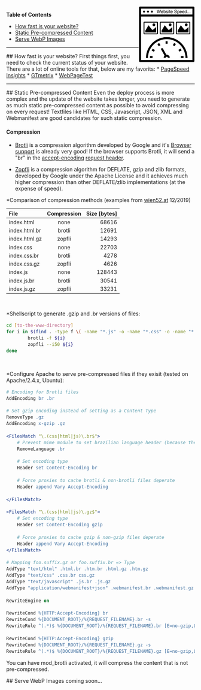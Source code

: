 <img src="website-speed-1280x1280.png" width="150" height="150" alt="Logo" align="right">


**Table of Contents**
* [How fast is your website?](#howfast)
* [Static Pre-compressed Content](#staticcontent)
* [Serve WebP Images](#webp)  


---


<a name="howfast"/>
## How fast is your website?
First things first, you need to check the current status of your website. There are a lot of online tools for that, below are my favorits: 
* <a href="https://developers.google.com/speed/pagespeed/insights/" target="_blank">PageSpeed Insights</a>
* <a href="https://gtmetrix.com/" target="_blank">GTmetrix</a>
* <a href="https://www.webpagetest.org/" target="_blank">WebPageTest</a>

---

<a name="staticcontent"/>
## Static Pre-compressed Content
Even the deploy process is more complex and the update of the website takes longer, you need to generate as much static pre-compressed content as possible to avoid compressing on every request!
Textfiles like HTML, CSS, Javascript, JSON, XML and Webmanifest are good candidates for such static compression.

#### Compression
* <a href="https://github.com/google/brotli">Brotli</a> is a compression algorithm developed by Google and it's <a href="https://caniuse.com/#feat=brotli" target="_blank">Browser support</a> is already very good!
If the browser supports Brotli, it will send a "br" in the <a href="https://developer.mozilla.org/en-US/docs/Web/HTTP/Headers/Accept-Encoding" target="_blank">accept-encoding</a> <a href="https://developer.mozilla.org/en-US/docs/Web/HTTP/Headers" target="_blank">request header</a>.

* <a href="https://github.com/google/zopfli">Zopfli</a> is a compression algorithm for DEFLATE, gzip and zlib formats, developed by Google under the Apache License and it achieves much higher compression than other DEFLATE/zlib implementations (at the expense of speed).

*Comparison of compression methods (examples from [wien52.at](https://wien52.at/) 12/2019)

| File | Compression | Size [bytes] |
|:---|:---:|---:|
| index.html    |     none    |        68616 |
| index.html.br |    brotli   |        12691 |
| index.html.gz |    zopfli   |        14293 |
| index.css     |     none    |        22703 |
| index.css.br  |    brotli   |         4278 |
| index.css.gz  |    zopfli   |         4626 |
| index.js      |     none    |       128443 |
| index.js.br   |    brotli   |        30541 |
| index.js.gz   |    zopfli   |        33231 |

<br>

*Shellscript to generate .gzip and .br versions of files:
```bash
cd [to-the-www-directory]
for i in $(find . -type f \( -name "*.js" -o -name "*.css" -o -name "*.html" -o -name "*.webmanifest" \) ); do
        brotli -f ${i}
        zopfli --i50 ${i}
done
```
<br>

*Configure Apache to serve pre-compressed files if they exisit (tested on Apache/2.4.x, Ubuntu):
```apache
# Encoding for Brotli files
AddEncoding br .br

# Set gzip encoding instead of setting as a Content Type
RemoveType .gz
AddEncoding x-gzip .gz

<FilesMatch "\.(css|html|js)\.br$">
	# Prevent mime module to set brazilian language header (because the file ends with .br)
	RemoveLanguage .br

	# Set encoding type
	Header set Content-Encoding br

	# Force proxies to cache brotli & non-brotli files deperate
	Header append Vary Accept-Encoding

</FilesMatch>

<FilesMatch "\.(css|html|js)\.gz$">
	# Set encoding type
	Header set Content-Encoding gzip

	# Force proxies to cache gzip & non-gzip files deperate
	Header append Vary Accept-Encoding
</FilesMatch>

# Mapping foo.suffix.gz or foo.suffix.br => Type
AddType "text/html" .html.br .htm.br .html.gz .htm.gz
AddType "text/css" .css.br css.gz
AddType "text/javascript" .js.br .js.gz
AddType "application/webmanifest+json" .webmanifest.br .webmanifest.gz

RewriteEngine on

RewriteCond %{HTTP:Accept-Encoding} br
RewriteCond %{DOCUMENT_ROOT}/%{REQUEST_FILENAME}.br -s
RewriteRule ^(.*)$ %{DOCUMENT_ROOT}/%{REQUEST_FILENAME}.br [E=no-gzip,L]

RewriteCond %{HTTP:Accept-Encoding} gzip
RewriteCond %{DOCUMENT_ROOT}/%{REQUEST_FILENAME}.gz -s
RewriteRule ^(.*)$ %{DOCUMENT_ROOT}/%{REQUEST_FILENAME}.gz [E=no-gzip,L]
```

You can have mod_brotli activated, it will compress the content that is not pre-compressed.



<a name="webp"/>
## Serve WebP Images
coming soon...


<!--
Make the Web Faster: 
Serve WebP Images to Speed Up Your Website

WebP is an image format for lossy and lossless compression, currently developed by Google.

*** example cwebp aufruf
*** Statistik w52 Vergleich aller xxxxx JPEGs mit same Quality Index zu webp

Usage:
1) as HTML5 picture element
<picture>
  <source srcset="logo.webp" type="image/webp">
  <img src="logo.png" alt="logo">
</picture>
2) transparent, via Apache mod_rewrite
*** example von w52



WebP wikipedia documentation: https://en.wikipedia.org/wiki/WebP
WebP documentation from Google: https://developers.google.com/speed/webp
WebP CLI tool documentation from Google: https://developers.google.com/speed/webp/docs/cwebp
WebP browser support: https://caniuse.com/#search=webp



cwebp -m 6 -pass 10 -mt -q 80
https://medium.com/@vinhlh/how-i-apply-webp-for-optimizing-images-9b11068db349



Content Negotiation.
https://www.igvita.com/2013/05/01/deploying-webp-via-accept-content-negotiation/
https://medium.com/@vinhlh/how-i-apply-webp-for-optimizing-images-9b11068db349


https://en.wikipedia.org/wiki/WebP
WebP is an image format employing both lossy and lossless compression. It is currently developed by Google, based on technology acquired with the purchase of On2 Technologies.

-->

